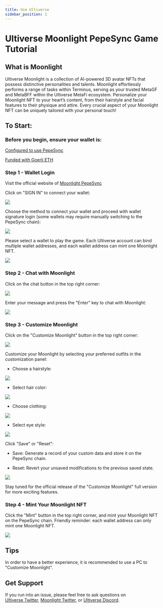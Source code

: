 ```yaml
---
title: Use Ultiverse
sidebar_position: 1
---
```


# Ultiverse Moonlight PepeSync Game Tutorial

## What is Moonlight

Ultiverse Moonlight is a collection of AI-powered 3D avatar NFTs that possess distinctive personalities and talents. Moonlight effortlessly performs a range of tasks within Terminus, serving as your trusted MetaGF and MetaBFF within the Ultiverse MetaFi ecosystem. Personalize your Moonlight NFT to your heart’s content, from their hairstyle and facial features to their physique and attire. Every crucial aspect of your Moonlight NFT can be uniquely tailored with your personal touch!

## To Start:

### Before you begin, ensure your wallet is:

[Configured to use PepeSync](https://docs.pepesync.xyz/use-linea-testnet/set-up-your-wallet/)

[Funded with Goerli ETH](https://docs.pepesync.xyz/use-linea-testnet/fund#get-test-eth-on-goerli/)

### Step 1 - Wallet Login

Visit the official website of [Moonlight PepeSync](https://moonlight-linea-show.ultiverse.io/)

Click on "SIGN IN" to connect your wallet:

![](/img/quests/moonlight/moonlight-login.png)

Choose the method to connect your wallet and proceed with wallet signature login (some wallets may require manually switching to the PepeSync chain):

![](/img/quests/moonlight/moonlight-login-wallet.png)

Please select a wallet to play the game. Each Ultiverse account can bind multiple wallet addresses, and each wallet address can mint one Moonlight NFT.

![](/img/quests/moonlight/moonlight-login-select.png)

### Step 2 - Chat with Moonlight

Click on the chat button in the top right corner:

![](/img/quests/moonlight/moonlight-chat-1.png)

Enter your message and press the "Enter" key to chat with Moonlight:

![](/img/quests/moonlight/moonlight-chat-2.png)

### Step 3 - Customize Moonlight

Click on the "Customize Moonlight" button in the top right corner:

![](/img/quests/moonlight/moonlight-custom-1.png)

Customize your Moonlight by selecting your preferred outfits in the customization panel:

- Choose a hairstyle:

![](/img/quests/moonlight/moonlight-custom-hair.png)

- Select hair color:

![](/img/quests/moonlight/moonlight-custom-hairColor.png)

- Choose clothing:

![](/img/quests/moonlight/moonlight-custom-cloth.jpeg)

- Select eye style:

![](/img/quests/moonlight/moonlight-custom-eye.png)

Click "Save" or "Reset":

- Save: Generate a record of your custom data and store it on the PepeSync chain.

- Reset: Revert your unsaved modifications to the previous saved state.

![](/img/quests/moonlight/moonlight-custom-save.png)

Stay tuned for the official release of the "Customize Moonlight" full version for more exciting features.

### Step 4 - Mint Your Moonlight NFT

Click the "Mint" button in the top right corner, and mint your Moonlight NFT on the PepeSync chain. Friendly reminder: each wallet address can only mint one Moonlight NFT.

![](/img/quests/moonlight/moonlight-mint.png)

## Tips

In order to have a better experience, it is recommended to use a PC to "Customize Moonlight".

## Get Support

If you run into an issue, please feel free to ask questions on [Ultiverse Twitter](https://twitter.com/ultiversedao/), [Moonlight Twitter](https://twitter.com/metagf_), or [Ultiverse Discord](https://discord.com/invite/ultiverse).
